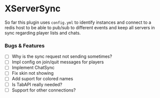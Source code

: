 # XServerSync

So far this plugin uses `config.yml` to identify instances and connect to a redis host to be able to pub/sub to different events and keep all servers in sync regarding player lists and chats.


### Bugs & Features

- [ ] Why is the sync request not sending sometimes?
- [ ] Impl config on join/quit messages for players
- [ ] Implement ChatSync
- [ ] Fix skin not showing
- [ ] Add suport for colored names
- [ ] Is TabAPI really needed?
- [ ] Support for other connections?